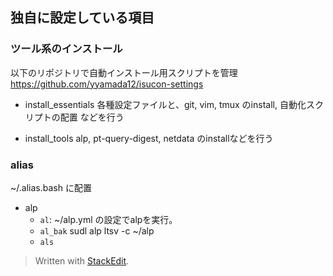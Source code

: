 ## 独自に設定している項目

### ツール系のインストール
以下のリポジトリで自動インストール用スクリプトを管理
https://github.com/yyamada12/isucon-settings

- install_essentials
各種設定ファイルと、git, vim, tmux のinstall, 自動化スクリプトの配置 などを行う

- install_tools
alp, pt-query-digest, netdata のinstallなどを行う

### alias
~/.alias.bash に配置
 
 - alp
   - `al`: ~/alp.yml の設定でalpを実行。
   - `al_bak` sudl alp ltsv -c ~/alp
   - `als` 


> Written with [StackEdit](https://stackedit.io/).
<!--stackedit_data:
eyJoaXN0b3J5IjpbLTYwODAyMDYwMiwtMTM5MDQyNjIxMl19
-->